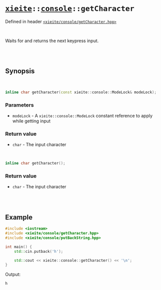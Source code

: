 # [`xieite`](../../README.md)`::`[`console`](../../docs/console.md)`::getCharacter`
Defined in header [`<xieite/console/getCharacter.hpp>`](../../include/xieite/console/getCharacter.hpp)

<br/>

Waits for and returns the next keypress input.

<br/><br/>

## Synopsis

<br/>

```cpp
inline char getCharacter(const xieite::console::ModeLock& modeLock);
```
### Parameters
- `modeLock` - A `xieite::console::ModeLock` constant reference to apply while getting input
### Return value
- `char` - The input character

<br/>

```cpp
inline char getCharacter();
```
### Return value
- `char` - The input character

<br/><br/>

## Example
```cpp
#include <iostream>
#include <xieite/console/getCharacter.hpp>
#include <xieite/console/putBackString.hpp>

int main() {
	std::cin.putback('h');

	std::cout << xieite::console::getCharacter() << '\n';
}
```
Output:
```
h
```
